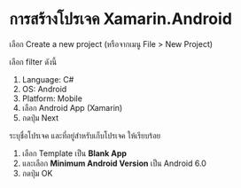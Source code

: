 
# การสร้างโปรเจค Xamarin.Android

เลือก Create a new project
(หรือจากเมนู File > New Project)



เลือก filter ดังนี้
1. Language: C#
2. OS: Android
3. Platform: Mobile
4. เลือก Android App (Xamarin)
5. กดปุ่ม Next


ระบุชื่อโปรเจค และที่อยู่สำหรับเก็บโปรเจค ให้เรียบร้อย


1. เลือก Template เป็น **Blank App**
2. และเลือก **Minimum Android Version** เป็น Android 6.0
3. กดปุ่ม OK

